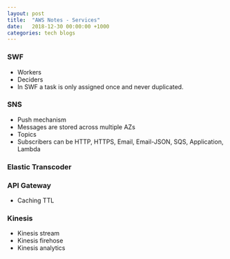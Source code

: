 ```yaml
---
layout: post
title:  "AWS Notes - Services"
date:   2018-12-30 00:00:00 +1000
categories: tech blogs
---
```


### SWF
* Workers
* Deciders
* In SWF a task is only assigned once and never duplicated.

### SNS
* Push mechanism 
* Messages are stored across multiple AZs
* Topics
* Subscribers can be HTTP, HTTPS, Email, Email-JSON, SQS, Application, Lambda

### Elastic Transcoder
### API Gateway
* Caching TTL

### Kinesis 
* Kinesis stream 
* Kinesis firehose 
* Kinesis analytics